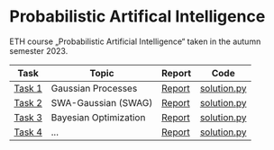 # Probabilistic Artifical Intelligence
ETH course „Probabilistic Artificial Intelligence“ taken in the autumn semester 2023.

| Task | Topic | Report | Code | 
|---|---|---|---|
| [Task 1](projects/task1/) | Gaussian Processes | [Report](projects/task1/README.md) | [solution.py](projects/task1/solution.py) |
| [Task 2](projects/task2/) | SWA-Gaussian (SWAG) | [Report](projects/task2/README.md) | [solution.py](projects/task2/solution.py) |
| [Task 3](projects/task3/) | Bayesian Optimization | [Report](projects/task3/README.md) | [solution.py](projects/task3/solution.py) |
| [Task 4](projects/task4/) | ... | [Report](projects/task4/README.md) | [solution.py](projects/task4/solution.py) |
